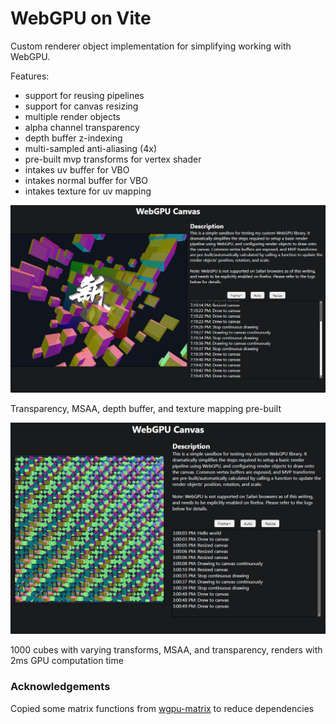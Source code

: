 # WebGPU on Vite

Custom renderer object implementation for simplifying working with WebGPU.

Features:
- support for reusing pipelines
- support for canvas resizing
- multiple render objects
- alpha channel transparency
- depth buffer z-indexing
- multi-sampled anti-aliasing (4x)
- pre-built mvp transforms for vertex shader
- intakes uv buffer for VBO
- intakes normal buffer for VBO
- intakes texture for uv mapping

<img src="public/screenshot2.png" width="600px" />

Transparency, MSAA, depth buffer, and texture mapping pre-built

<img src="public/screenshot.png" width="700px" />

1000 cubes with varying transforms, MSAA, and transparency, renders with 2ms GPU computation time

### Acknowledgements

Copied some matrix functions from [wgpu-matrix](https://github.com/greggman/wgpu-matrix) to reduce dependencies